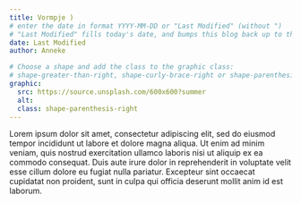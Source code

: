 ```yaml
---
title: Vormpje )
# enter the date in format YYYY-MM-DD or "Last Modified" (without ")
# "Last Modified" fills today's date, and bumps this blog back up to the top
date: Last Modified
author: Anneke

# Choose a shape and add the class to the graphic class: 
# shape-greater-than-right, shape-curly-brace-right or shape-parenthesis-right
graphic:
  src: https://source.unsplash.com/600x600?summer
  alt:
  class: shape-parenthesis-right
---
```


Lorem ipsum dolor sit amet, consectetur adipiscing elit, sed do eiusmod tempor incididunt ut labore et dolore magna aliqua. Ut enim ad minim veniam, quis nostrud exercitation ullamco laboris nisi ut aliquip ex ea commodo consequat. Duis aute irure dolor in reprehenderit in voluptate velit esse cillum dolore eu fugiat nulla pariatur. Excepteur sint occaecat cupidatat non proident, sunt in culpa qui officia deserunt mollit anim id est laborum.
